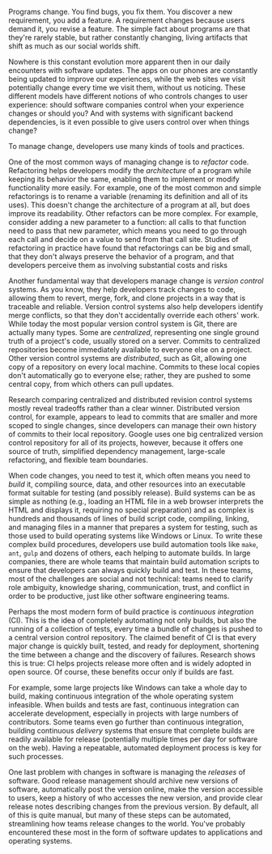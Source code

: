 Programs change. You find bugs, you fix them. You discover a new requirement, you add a feature. A requirement changes because users demand it, you revise a feature. The simple fact about programs are that they're rarely stable, but rather constantly changing, living artifacts that shift as much as our social worlds shift. 

Nowhere is this constant evolution more apparent then in our daily encounters with software updates. The apps on our phones are constantly being updated to improve our experiences, while the web sites we visit potentially change every time we visit them, without us noticing. These different models have different notions of who controls changes to user experience: should software companies control when your experience changes or should you? And with systems with significant backend dependencies, is it even possible to give users control over when things change?

To manage change, developers use many kinds of tools and practices.

One of the most common ways of managing change is to *refactor* code. Refactoring helps developers modify the _architecture_ of a program while keeping its behavior the same, enabling them to implement or modify functionality more easily. For example, one of the most common and simple refactorings is to rename a variable (renaming its definition and all of its uses). This doesn't change the architecture of a program at all, but does improve its readability. Other refactors can be more complex. For example, consider adding a new parameter to a function: all calls to that function need to pass that new parameter, which means you need to go through each call and decide on a value to send from that call site. Studies of refactoring in practice have found that refactorings can be big and small, that they don't always preserve the behavior of a program, and that developers perceive them as involving substantial costs and risks<kim12>

Another fundamental way that developers manage change is *version control* systems. As you know, they help developers track changes to code, allowing them to revert, merge, fork, and clone projects in a way that is traceable and reliable. Version control systems also help developers identify merge conflicts, so that they don't accidentally override each others' work<nelson19>. While today the most popular version control system is Git, there are actually many types. Some are _centralized_, representing one single ground truth of a project's code, usually stored on a server. Commits to centralized repositories become immediately available to everyone else on a project. Other version control systems are _distributed_, such as Git, allowing one copy of a repository on every local machine. Commits to these local copies don't automatically go to everyone else; rather, they are pushed to some central copy, from which others can pull updates.

Research comparing centralized and distributed revision control systems mostly reveal tradeoffs rather than a clear winner. Distributed version control, for example, appears to lead to commits that are smaller and more scoped to single changes, since developers can manage their own history of commits to their local repository<brindescu14>. Google uses one big centralized version control repository for all of its projects, however, because it offers one source of truth, simplified dependency management, large-scale refactoring, and flexible team boundaries<potvin16>.

When code changes, you need to test it, which often means you need to *build* it, compiling source, data, and other resources into an executable format suitable for testing (and possibly release). Build systems can be as simple as nothing (e.g., loading an HTML file in a web browser interprets the HTML and displays it, requiring no special preparation) and as complex is hundreds and thousands of lines of build script code, compiling, linking, and managing files in a manner that prepares a system for testing, such as those used to build operating systems like Windows or Linux. To write these complex build procedures, developers use build automation tools like `make`, `ant`, `gulp` and dozens of others, each helping to automate builds. In large companies, there are whole teams that maintain build automation scripts to ensure that developers can always quickly build and test. In these teams, most of the challenges are social and not technical: teams need to clarify role ambiguity, knowledge sharing, communication, trust, and conflict in order to be productive, just like other software engineering teams<phillips14>.

Perhaps the most modern form of build practice is *continuous integration* (CI). This is the idea of completely automating not only builds, but also the running of a collection of tests, every time a bundle of changes is pushed to a central version control repository. The claimed benefit of CI is that every major change is quickly built, tested, and ready for deployment, shortening the time between a change and the discovery of failures. Research shows this is true: CI helps projects release more often and is widely adopted in open source<hilton16>. Of course, these benefits occur only if builds are fast. 

For example, some large projects like Windows can take a whole day to build, making continuous integration of the whole operating system infeasible. When builds and tests are fast, continuous integration can accelerate development, especially in projects with large numbers of contributors<vasilescu15>. Some teams even go further than continuous integration, building continuous _delivery_ systems that ensure that complete builds are readily available for release (potentially multiple times per day for software on the web). Having a repeatable, automated deployment process is key for such processes<chen15>.

One last problem with changes in software is managing the *releases* of software. Good release management should archive new versions of software, automatically post the version online, make the version accessible to users, keep a history of who accesses the new version, and provide clear release notes describing changes from the previous version<vanderhoek97>. By default, all of this is quite manual, but many of these steps can be automated, streamlining how teams release changes to the world. You've probably encountered these most in the form of software updates to applications and operating systems.